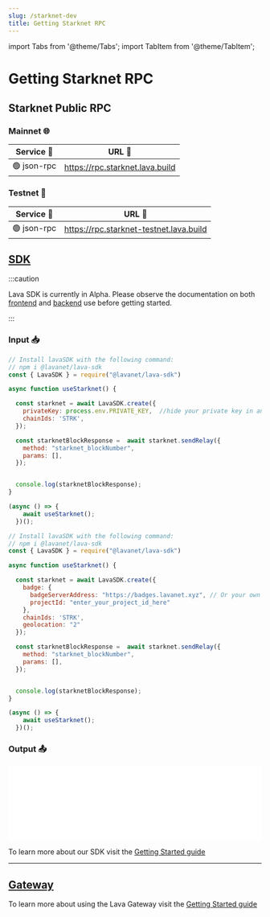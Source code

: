 ```yaml
---
slug: /starknet-dev
title: Getting Starknet RPC
---
```


import Tabs from '@theme/Tabs';
import TabItem from '@theme/TabItem';

# Getting Starknet RPC

## Starknet Public RPC

### Mainnet 🌐

| Service 🔌          | URL 🔗                                 |
|---------------------|----------------------------------------|
| 🟢  json-rpc  | <https://rpc.starknet.lava.build> |

### Testnet 🧪

| Service 🔌          | URL 🔗                                 |
|---------------------|----------------------------------------|
| 🟢  json-rpc  | <https://rpc.starknet-testnet.lava.build> |

## [SDK](https://github.com/lavanet/lava-sdk)

:::caution

Lava SDK is currently in Alpha. Please observe the documentation on both [frontend](https://docs.lavanet.xyz/sdk-frontend?utm_source=getting-starknet-rpc&utm_medium=docs&utm_campaign=docs-to-docs) and [backend](https://docs.lavanet.xyz/sdk-backend?utm_source=getting-starknet-rpc&utm_medium=docs&utm_campaign=docs-to-docs) use before getting started.

:::

### Input 📥

<Tabs>

<TabItem value="backend" label="BackEnd">

```jsx
// Install lavaSDK with the following command:
// npm i @lavanet/lava-sdk
const { LavaSDK } = require("@lavanet/lava-sdk")

async function useStarknet() {

  const starknet = await LavaSDK.create({
    privateKey: process.env.PRIVATE_KEY,  //hide your private key in an environmental variable
    chainIds: 'STRK',
  });

  const starknetBlockResponse =  await starknet.sendRelay({
    method: "starknet_blockNumber",
    params: [],
  });


  console.log(starknetBlockResponse);
}

(async () => {
    await useStarknet();
  })();
```

</TabItem>
<TabItem value="frontend" label="FrontEnd">

```jsx
// Install lavaSDK with the following command:
// npm i @lavanet/lava-sdk
const { LavaSDK } = require("@lavanet/lava-sdk")

async function useStarknet() {

  const starknet = await LavaSDK.create({
    badge: {
      badgeServerAddress: "https://badges.lavanet.xyz", // Or your own Badge-Server URL 
      projectId: "enter_your_project_id_here" 
    },
    chainIds: 'STRK',
    geolocation: "2"
  });

  const starknetBlockResponse =  await starknet.sendRelay({
    method: "starknet_blockNumber",
    params: [],
  });


  console.log(starknetBlockResponse);
}

(async () => {
    await useStarknet();
  })();
```

</TabItem>

</Tabs>

### Output 📤

<iframe width="100%" src="/img/chains/starknet_call.webm" frameborder="0" allow="autoplay; encrypted-media; gyroscope; picture-in-picture" allowfullscreen></iframe>

To learn more about our SDK visit the [Getting Started guide](https://docs.lavanet.xyz/sdk-getting-started?utm_source=getting-starknet-rpc&utm_medium=docs&utm_campaign=docs-to-docs)

<hr />

## [Gateway](https://gateway.lavanet.xyz/?utm_source=starknet-dev&utm_medium=docs&utm_campaign=docs-to-gateway)

To learn more about using the Lava Gateway visit the [Getting Started guide](https://docs.lavanet.xyz/gateway-getting-started?utm_source=starknet-dev&utm_medium=docs&utm_campaign=docs-to-docs)
